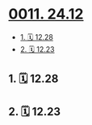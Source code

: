 # [0011. 24.12](https://github.com/Tdahuyou/TNotes.footprints/tree/main/notes/0011.%2024.12)

<!-- region:toc -->

- [1. 🗓 12.28](#1--1228)
- [2. 🗓 12.23](#2--1223)

<!-- endregion:toc -->

## 1. 🗓 12.28

<Footprints :times="[2024, 12, 28]">
  <template #text-area>
    <p>📚 《女人的胜利》余华</p>
    <p>✍️ 书摘</p>
    <p>男人最喜欢发誓，他们的誓言和狗叫没什么两样，你不要相信。</p>
    <p>垂头丧气、气势汹汹。</p>
    <p>女人的胜利</p>
    <p>老婆发现老公外遇，最后在小三面前跟老公接吻宣告胜利。</p>
    <p>老婆结婚后疏远自己的圈子，几乎完全融入了老公的圈子，遇到了不公的待遇时非常被动。</p>
    <p>蹦蹦跳跳的游戏</p>
    <p>一位母亲在她的孩子快要嗝屁前，是如何陪伴她的孩子的。</p>
  </template>
</Footprints>

## 2. 🗓 12.23

<Footprints :times="[2024, 12, 23, 8, 14]">
  <template #text-area>
    <p>地铁</p>
    <p>围城</p>
    <p>里面的人想出来</p>
    <p>外面的人想进去</p>
  </template>
</Footprints>
